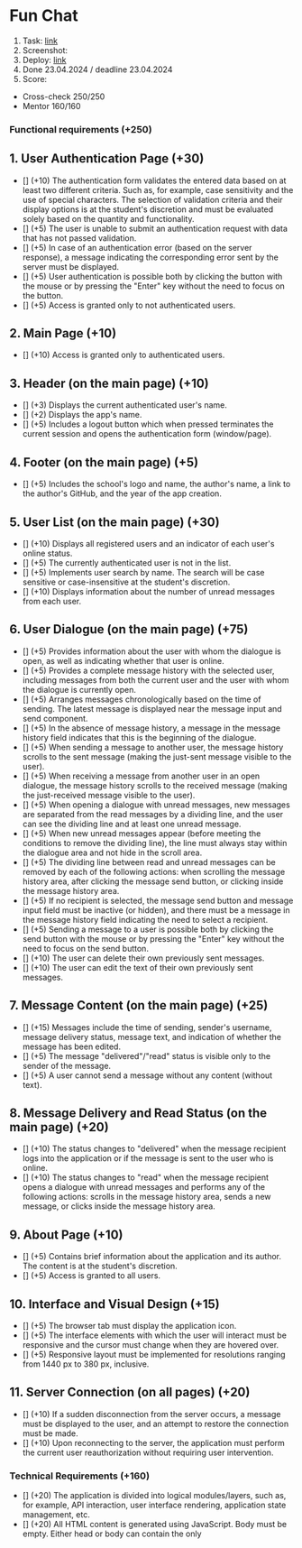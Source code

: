 # Fun Chat

1. Task: [link](https://github.com/rolling-scopes-school/tasks/blob/master/stage2/tasks/fun-chat/README.md)
2. Screenshot:
3. Deploy: [link](https://rolling-scopes-school.github.io/letanatol-JSFE2023Q4/fun-chat/)
4. Done 23.04.2024 / deadline 23.04.2024
5. Score: 
- Cross-check 250/250
- Mentor 160/160

### Functional requirements (+250)

## 1. User Authentication Page (+30)
  - [] (+10) The authentication form validates the entered data based on at least two different criteria. Such as, for example, case sensitivity and the use of special characters. The selection of validation criteria and their display options is at the student's discretion and must be evaluated solely based on the quantity and functionality.
  - [] (+5) The user is unable to submit an authentication request with data that has not passed validation.
  - [] (+5) In case of an authentication error (based on the server response), a message indicating the corresponding error sent by the server must be displayed.
  - [] (+5) User authentication is possible both by clicking the button with the mouse or by pressing the "Enter" key without the need to focus on the button.
  - [] (+5) Access is granted only to not authenticated users.

## 2. Main Page (+10)
  - [] (+10) Access is granted only to authenticated users.

## 3. Header (on the main page) (+10)
  - [] (+3) Displays the current authenticated user's name.
  - [] (+2) Displays the app's name.
  - [] (+5) Includes a logout button which when pressed terminates the current session and opens the authentication form (window/page).

## 4. Footer (on the main page) (+5)
  - [] (+5) Includes the school's logo and name, the author's name, a link to the author's GitHub, and the year of the app creation.

## 5. User List (on the main page) (+30)
  - [] (+10) Displays all registered users and an indicator of each user's online status.
  - [] (+5) The currently authenticated user is not in the list.
  - [] (+5) Implements user search by name. The search will be case sensitive or case-insensitive at the student's discretion.
  - [] (+10) Displays information about the number of unread messages from each user.

## 6. User Dialogue (on the main page) (+75)
  - [] (+5) Provides information about the user with whom the dialogue is open, as well as indicating whether that user is online.
  - [] (+5) Provides a complete message history with the selected user, including messages from both the current user and the user with whom the dialogue is currently open.
  - [] (+5) Arranges messages chronologically based on the time of sending. The latest message is displayed near the message input and send component.
  - [] (+5) In the absence of message history, a message in the message history field indicates that this is the beginning of the dialogue.
  - [] (+5) When sending a message to another user, the message history scrolls to the sent message (making the just-sent message visible to the user).
  - [] (+5) When receiving a message from another user in an open dialogue, the message history scrolls to the received message (making the just-received message visible to the user).
  - [] (+5) When opening a dialogue with unread messages, new messages are separated from the read messages by a dividing line, and the user can see the dividing line and at least one unread message.
  - [] (+5) When new unread messages appear (before meeting the conditions to remove the dividing line), the line must always stay within the dialogue area and not hide in the scroll area.
  - [] (+5) The dividing line between read and unread messages can be removed by each of the following actions: when scrolling the message history area, after clicking the message send button, or clicking inside the message history area.
  - [] (+5) If no recipient is selected, the message send button and message input field must be inactive (or hidden), and there must be a message in the message history field indicating the need to select a recipient.
  - [] (+5) Sending a message to a user is possible both by clicking the send button with the mouse or by pressing the "Enter" key without the need to focus on the send button.
  - [] (+10) The user can delete their own previously sent messages.
  - [] (+10) The user can edit the text of their own previously sent messages.

## 7. Message Content (on the main page) (+25)
  - [] (+15) Messages include the time of sending, sender's username, message delivery status, message text, and indication of whether the message has been edited.
  - [] (+5) The message "delivered"/"read" status is visible only to the sender of the message.
  - [] (+5) A user cannot send a message without any content (without text).

## 8. Message Delivery and Read Status (on the main page) (+20)
  - [] (+10) The status changes to "delivered" when the message recipient logs into the application or if the message is sent to the user who is online.
  - [] (+10) The status changes to "read" when the message recipient opens a dialogue with unread messages and performs any of the following actions: scrolls in the message history area, sends a new message, or clicks inside the message history area.

## 9. About Page (+10)
  - [] (+5) Contains brief information about the application and its author. The content is at the student's discretion.
  - [] (+5) Access is granted to all users.

## 10. Interface and Visual Design (+15)
  - [] (+5) The browser tab must display the application icon.
  - [] (+5) The interface elements with which the user will interact must be responsive and the cursor must change when they are hovered over.
  - [] (+5) Responsive layout must be implemented for resolutions ranging from 1440 px to 380 px, inclusive.

## 11. Server Connection (on all pages) (+20)
  - [] (+10) If a sudden disconnection from the server occurs, a message must be displayed to the user, and an attempt to restore the connection must be made.
  - [] (+10) Upon reconnecting to the server, the application must perform the current user reauthorization without requiring user intervention.


### Technical Requirements (+160)

  - [] (+20) The application is divided into logical modules/layers, such as, for example, API interaction, user interface rendering, application state management, etc.
  - [] (+20) All HTML content is generated using JavaScript. Body must be empty. Either head or body can contain the only <script> tag (body containing only the <script> tag is considered to be empty).
  - [] (+20) The application is a Single Page Application (SPA) with implemented routing.
  - [] (+20) Input/output parameters of all methods are explicitly typed, and the any type is not used.
  - [] (+20) ESLint with the Airbnb style guide is used, with the noInlineConfig: true rule enabled in the configuration.
  - [] (+10) Prettier is used to automatically format code, ensuring a consistent and readable code style.
  - [] (+10) Husky is used to manage Git hooks, automating tasks such as code formatting and linting checks during the commit process.
  - [] (+10) Webpack or another module bundler is used.
  - [] (+10) Code is organized into small functions with clear names and purposes, with each function not exceeding 40 lines.
  - [] (+10) There is no code duplication.
  - [] (+10) The code does not contain magic numbers or strings.


## Penalties Cross-Check
- (-15) For recurring application errors, a deduction is allowed only once for each distinct type of error.
- (-5) For layout issues where the elements overlap or cover each other, a deduction is allowed only once for each distinct type of issue.

## Penalties Mentor
- (-100%) Use of JavaScript libraries or frameworks such as JQuery, React, Angular, Vue, Lodash, etc.
- (-100%) If the application is not written in TypeScript.
- (-50%) If the entire content of the page is not generated using TypeScript (if index.html contains more than just the body tag).
- (-50) With remarks on code quality, readability.

